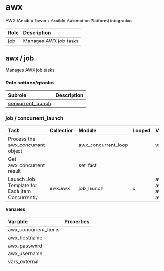 # awx
AWX (Ansible Tower / Ansible Automation Platform) integration

| Role | Description |
| :--- | :---------- |
| [job](#awx--job) | Manages AWX job tasks |



## awx / job

Manages AWX job tasks  
  






### Role actions/qtasks

| Subrole | Description |
| :------ | :---------- |
| [concurrent_launch](#job--concurrent_launch) |  |



### job / concurrent_launch

| Task | Collection | Module | Looped | Variables |
| :--- | :--------- | :----- | :----- | :-------- |
| Process the awx_concurrent object |  | awx_concurrent_loop |  | vars_external |
| Get awx_concurrent result |  | set_fact |  |  |
| Launch Job Template for Each Item Concurrently | awx.awx | job_launch | x | awx_concurrent_items, awx_hostname, awx_password, awx_username |


**Variables**

| Variable | Properties |
| :------- | :--------- |
| awx_concurrent_items |  |
| awx_hostname |  |
| awx_password |  |
| awx_username |  |
| vars_external |  |








